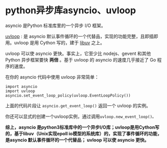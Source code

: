 # python异步库asyncio、uvloop

asyncio 是Python 标准库里的一个异步 I/O 框架。

 [uvloop](https://github.com/MagicStack/uvloop) : 是 asyncio 默认事件循环的一个代替品，实现的功能完整，且即插即用。uvloop 是用 Cython 写的，建于 [libuv](http://libuv.org/) 之上。

uvloop 可以使 asyncio 更快。事实上，它至少比 nodejs、gevent 和其他 Python 异步框架要快 **两倍** 。基于 uvloop 的 asyncio 的速度几乎接近了 Go 程序的速度。



在你的 asyncio 代码中使用 uvloop 非常简单：

```
import asyncio
import uvloop
asyncio.set_event_loop_policy(uvloop.EventLoopPolicy())

```

上面的代码片段让 `asyncio.get_event_loop()` 返回一个 uvloop 的实例。

你还可以显式的创建一个uvloop实例，通过调用`uvloop.new_event_loop()。`



**综上，asyncio 是python3标准库中的一个异步I/O库；uvloop是用Cython写的，基于libuv（Unix实现epoll io模型的系统库）的，实现了事件循环的功能，是asyncio 默认事件循环的一个代替品； uvloop 可以使 asyncio 更快。**


